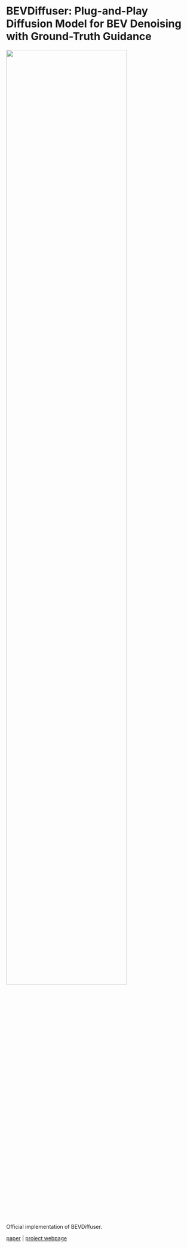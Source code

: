 
# BEVDiffuser: Plug-and-Play Diffusion Model for BEV Denoising with Ground-Truth Guidance

<img src="https://github.com/Xin-Ye-1/HRL-GRG/blob/main/bevdiffuser.png" width="80%" height="80%" align=center />

Official implementation of BEVDiffuser. 

[paper](https://arxiv.org/pdf/2502.19694) | [project webpage](https://xin-ye-1.github.io/BEVDiffuser/)

